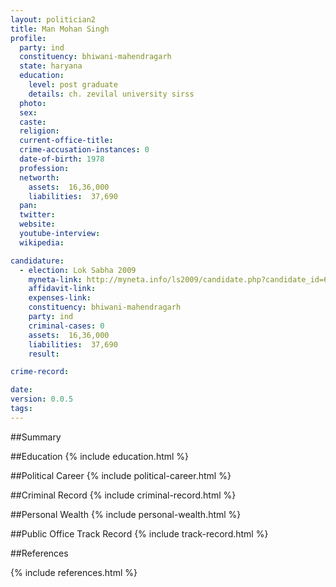 ```yaml
---
layout: politician2
title: Man Mohan Singh
profile: 
  party: ind
  constituency: bhiwani-mahendragarh
  state: haryana
  education: 
    level: post graduate
    details: ch. zevilal university sirss
  photo: 
  sex: 
  caste: 
  religion: 
  current-office-title: 
  crime-accusation-instances: 0
  date-of-birth: 1978
  profession: 
  networth: 
    assets:  16,36,000
    liabilities:  37,690
  pan: 
  twitter: 
  website: 
  youtube-interview: 
  wikipedia: 

candidature: 
  - election: Lok Sabha 2009
    myneta-link: http://myneta.info/ls2009/candidate.php?candidate_id=6695
    affidavit-link: 
    expenses-link: 
    constituency: bhiwani-mahendragarh 
    party: ind
    criminal-cases: 0
    assets:  16,36,000
    liabilities:  37,690
    result:  

crime-record: 

date: 
version: 0.0.5
tags: 
---
```

##Summary


##Education
{% include education.html %}


##Political Career
{% include political-career.html %}


##Criminal Record
{% include criminal-record.html %}


##Personal Wealth
{% include personal-wealth.html %}


##Public Office Track Record
{% include track-record.html %}


##References


{% include references.html %}